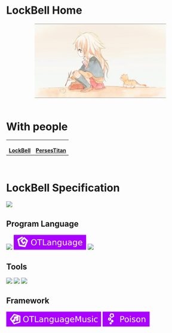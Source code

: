 # LockBell Home 
<!--The smallest feline is a masterpiece - Leonardo da Vinci <br>
고양이는 신이 만든 최고의 걸작이다 - 레오나르도 다빈치-->

<div align=center>
  <img style="width: 70%;" src="https://github.com/LockBell/LockBell/blob/93bce81ce4464a2eedb4a02d8bdea8133ecf1c9e/image/banner.png?raw=true"/>
</div><br>

<!--![](https://metrics.lecoq.io/LockBell)-->
<!--
<table>
  <td style="width: 40%"><img style="height: auto; width: 59%;" src="https://github.com/LockBell/LockBell/blob/93bce81ce4464a2eedb4a02d8bdea8133ecf1c9e/image/banner.png?raw=true"/></td>
  <td style="width: 40%"><img style="height: auto; width: 40%;" src="https://metrics.lecoq.io/LockBell"/></td>
</table>

<div style="text-align: center; vertical-align: middle">
  <img style="height: auto; width: 59%;" src="https://github.com/LockBell/LockBell/blob/93bce81ce4464a2eedb4a02d8bdea8133ecf1c9e/image/banner.png?raw=true" alt=""/>
  <img style="height: auto; width: 40%;" src="https://metrics.lecoq.io/LockBell" alt=""/>
</div>
<br>
-->

# With people
<table>
  <tr>
    <td>
      <a href="https://github.com/LockBell" style="text-align: center">
      <img src="https://avatars.githubusercontent.com/LockBell" width="100px;" alt=""/>
      <br><b style="text-align: center">LockBell</b></a>
    </td>
    <td>
      <a href="https://github.com/PersesTitan" style="text-align: center">
      <img src="https://avatars.githubusercontent.com/PersesTitan" width="100px;" alt=""/>
      <br><b style="text-align: center">PersesTitan</b></a>      
    </td>
  </tr>
</table>
<br>

# LockBell Specification

![](https://github-readme-stats.vercel.app/api?username=LockBell&show_icons=true)

## Program Language

![](https://img.shields.io/badge/Java-FFFFFF?style=flat-square&logo=OpenJDK&logoColor=black)
![](https://github.com/OTLanguage/.github/blob/main/image/OTLanguage-flat-square.svg)
![](https://img.shields.io/badge/Kotlin-7F52FF?style=flat-square&logo=Kotlin&&logoColor=white)


## Tools

![](https://img.shields.io/badge/GitHub-181717?style=flat-square&logo=GitHub)
![](https://img.shields.io/badge/Heroku-430098?style=flat-square&logo=Heroku)
![](https://img.shields.io/badge/IntelliJ&nbsp;IDEA-000000?style=flat-square&logo=IntelliJ-IDEA)

## Framework

![](https://github.com/OTLanguage/.github/blob/main/icon/music/OTLanguageMusic-flat-square.svg)
![](https://github.com/OTLanguage/.github/blob/main/image/poison/svg/Poison-flat-square.svg)
